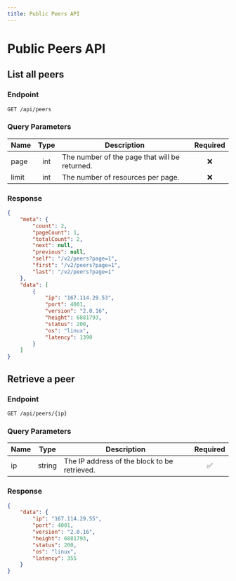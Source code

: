 ```yaml
---
title: Public Peers API
---
```


# Public Peers API

## List all peers

### Endpoint

```
GET /api/peers
```

### Query Parameters

| Name  | Type | Description                                   | Required |
|-------|:----:|-----------------------------------------------|:--------:|
| page  | int  | The number of the page that will be returned. | :x:      |
| limit | int  | The number of resources per page.             | :x:      |

### Response

```json
{
    "meta": {
        "count": 2,
        "pageCount": 1,
        "totalCount": 2,
        "next": null,
        "previous": null,
        "self": "/v2/peers?page=1",
        "first": "/v2/peers?page=1",
        "last": "/v2/peers?page=1"
    },
    "data": [
        {
            "ip": "167.114.29.53",
            "port": 4001,
            "version": "2.0.16",
            "height": 6881793,
            "status": 200,
            "os": "linux", 
            "latency": 1390
        }
    ]
}
```

## Retrieve a peer

### Endpoint

```
GET /api/peers/{ip}
```

### Query Parameters

| Name | Type   | Description                                  | Required           |
|------|:------:|----------------------------------------------|:------------------:|
| ip   | string | The IP address of the block to be retrieved. | :white_check_mark: |

### Response

```json
{
    "data": {
        "ip": "167.114.29.55",
        "port": 4001,
        "version": "2.0.16",
        "height": 6881793,
        "status": 200,
        "os": "linux", 
        "latency": 355
    }
}
```
